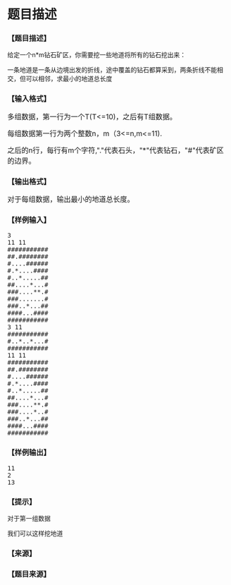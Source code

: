 # 题目描述


<h3>
【题目描述】
</h3>
<div class="content">
<p>
给定一个n*m钻石矿区，你需要挖一些地道将所有的钻石挖出来：
</p>
<p>
一条地道是一条从边境出发的折线，途中覆盖的钻石都算采到，两条折线不能相交，但可以相邻，求最小的地道总长度
</p>
</div>
<h3>
【输入格式】
</h3>
<div class="content">
<p>
<span style="font-size:medium;">多组数据，第一行为一个T(T&lt;=10)，之后有T组数据。</span> 
</p>
<p>
<span style="font-size:medium;">每组数据第一行为两个整数n，m（3&lt;=n,m&lt;=11).</span> 
</p>
<p>
<span style="font-size:medium;">之后的n行，每行有m个字符,&#34;.&#34;代表石头，&#34;*&#34;代表钻石，&#34;#&#34;代表矿区的边界。<br/>
</span> 
</p>
</div>
<h3>
【输出格式】
</h3>
<div class="content">
<p>
<span style="font-size:medium;">对于每组数据，输出最小的地道总长度。<br/>
</span> 
</p>
</div>
<h3>
【样例输入】
</h3>
<pre>3
11 11
###########
##.########
#....######
#.*....####
#..*.....##
##....*...#
###....**.#
###.......#
###..*...##
####...####
###########
3 11
###########
#..*..*...#
###########
11 11
###########
##.########
#....######
#.*....####
#..*.....##
##....*...#
###....**.#
###....*..#
###..*...##
####...####
###########
</pre>
<h3>
【样例输出】
</h3>
<pre>11
2
13
</pre>
<h3>
【提示】
</h3>
<p>
对于第一组数据<img src="/upload/image/20160229/20160229145250_72543.png" alt=""/> 
</p>
<p>
我们可以这样挖地道<img src="/upload/image/20160229/20160229145446_38203.png" alt=""/> 
</p>
<h3>
【来源】
</h3>
<div class="content">
<p>
<a href="problemset.php?search="></a> 
</p>
</div>
<h3>
【题目来源】
</h3>
